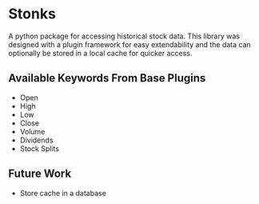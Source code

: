 # Stonks

A python package for accessing historical stock data. This library was designed with a plugin framework for easy extendability and the data can optionally be stored in a local cache for quicker access.

## Available Keywords From Base Plugins

* Open
* High
* Low
* Close
* Volume
* Dividends
* Stock Splits

## Future Work
* Store cache in a database